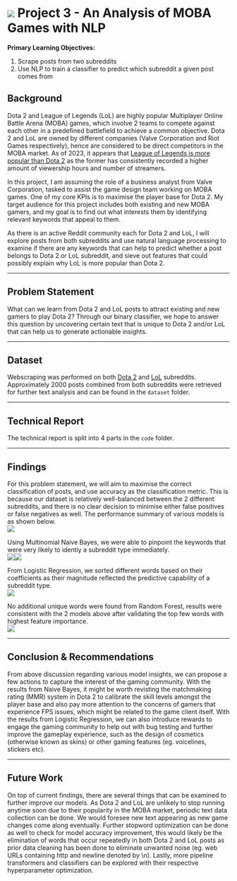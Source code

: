 #  ![](https://ga-dash.s3.amazonaws.com/production/assets/logo-9f88ae6c9c3871690e33280fcf557f33.png) Project 3 - An Analysis of MOBA Games with NLP

**Primary Learning Objectives:**

1. Scrape posts from two subreddits
2. Use NLP to train a classifier to predict which subreddit a given post comes from


## Background

Dota 2 and League of Legends (LoL) are highly popular Multiplayer Online Battle Arena (MOBA) games, which involve 2 teams to compete against each other in a predefined battlefield to achieve a common objective. Dota 2 and LoL are owned by different companies (Valve Corporation and Riot Games respectively), hence are considered to be direct competitors in the MOBA market. As of 2023, it appears that [League of Legends is more popular than Dota 2](https://gamesight.io/leaderboards/moba-games) as the former has consistently recorded a higher amount of viewership hours and number of streamers. 

In this project, I am assuming the role of a business analyst from Valve Corporation, tasked to assist the game design team working on MOBA games. One of my core KPIs is to maximise the player base for Dota 2. My target audience for this project includes both existing and new MOBA gamers, and my goal is to find out what interests them by identifying relevant keywords that appeal to them.

As there is an active Reddit community each for Dota 2 and LoL, I will explore posts from both subreddits and use natural language processing to examine if there are any keywords that can help to predict whether a post belongs to Dota 2 or LoL subreddit, and sieve out features that could possibly explain why LoL is more popular than Dota 2.

---
## Problem Statement

What can we learn from Dota 2 and LoL posts to attract existing and new gamers to play Dota 2? Through our binary classifier, we hope to answer this question by uncovering certain text that is unique to Dota 2 and/or LoL that can help us to generate actionable insights. 

---
## Dataset

Webscraping was performed on both [Dota 2](https://www.reddit.com/r/DotA2/) and [LoL](https://www.reddit.com/r/leagueoflegends/) subreddits. Approximately 2000 posts combined from both subreddits were retrieved for further text analysis and can be found in the `dataset` folder.

---
## Technical Report

The technical report is split into 4 parts in the `code` folder. 

---
## Findings
For this problem statement, we will aim to maximise the correct classification of posts, and use accuracy as the classification metric. This is because our dataset is relatively well-balanced between the 2 different subreddits, and there is no clear decision to minimise either false positives or false negatives as well. The performance summary of various models is as shown below.
<br>
<img src="images/model_scores.png">

Using Multinomial Naive Bayes, we were able to pinpoint the keywords that were very likely to identiy a subreddit type immediately.
<br>
<img src="images/mnb_table_lol.png"><img src="images/mnb_table_dota2.png">

From Logistic Regression, we sorted different words based on their coefficients as their magnitude reflected the predictive capability of a subreddit type.
<br>
<img src="images/lr_plot.png">

No additional unique words were found from Random Forest, results were consistent with the 2 models above after validating the top few words with highest feature importance.
<br>
<img src="images/rf_plot.png">

---
## Conclusion & Recommendations
From above discussion regarding various model insights, we can propose a few actions to capture the interest of the gaming community. With the results from Naive Bayes, it might be worth revisting the matchmaking rating (MMR) system in Dota 2 to calibrate the skill levels amongst the player base and also pay more attention to the concerns of gamers that experience FPS issues, which might be related to the game client itself. With the results from Logistic Regression, we can also introduce rewards to engage the gaming community to help out with bug testing and further improve the gameplay experience, such as the design of cosmetics (otherwise known as skins) or other gaming features (eg. voicelines, stickers etc).

---
## Future Work
On top of current findings, there are several things that can be examined to further improve our models. As Dota 2 and LoL are unlikely to stop running anytime soon due to their popularity in the MOBA market, periodic text data collection can be done. We would foresee new text appearing as new game changes come along eventually. Further stopword optimization can be done as well to check for model accuracy improvement, this would likely be the elimination of words that occur repeatedly in both Dota 2 and LoL posts as prior data cleaning has been done to eliminate unwanted noise (eg. web URLs containing http and newline denoted by \n). Lastly, more pipeline transformers and classifiers can be explored with their respective hyperparameter optimization.
